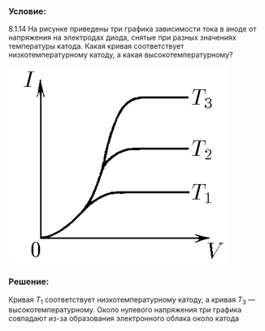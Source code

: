 ###  Условие: 

$8.1.14$ На рисунке приведены три графика зависимости тока в аноде от напряжения на электродах диода, снятые при разных значениях температуры катода. Какая кривая соответствует низкотемпературному катоду, а какая высокотемпературному? 

![К задаче $8.1.14$|431x389, 30%](../../img/8.1.14/8.1.14.png)

###  Решение: 

Кривая $T_1$ соответствует низкотемпературному катоду, а кривая $T_3$ — высокотемпературному. Около нулевого напряжения три графика совпадают из-за образования электронного облака около катода 
